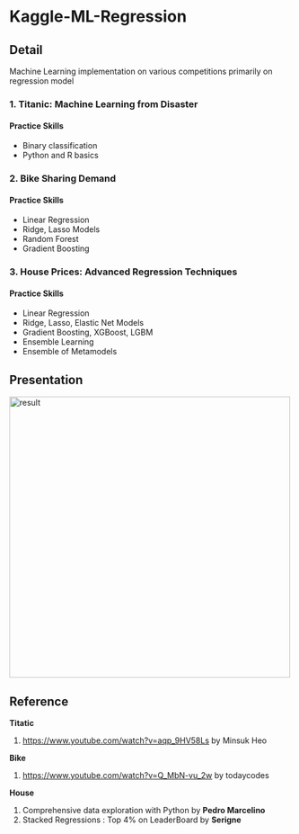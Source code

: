 # Kaggle-ML-Regression

## Detail
Machine Learning implementation on various competitions primarily on regression model

### 1. Titanic: Machine Learning from Disaster
####   Practice Skills
 - Binary classification
 - Python and R basics
  
### 2. Bike Sharing Demand
####   Practice Skills
 - Linear Regression
 - Ridge, Lasso Models
 - Random Forest
 - Gradient Boosting
  
### 3. House Prices: Advanced Regression Techniques
####   Practice Skills
 - Linear Regression
 - Ridge, Lasso, Elastic Net Models
 - Gradient Boosting, XGBoost, LGBM
 - Ensemble Learning
 - Ensemble of Metamodels

## Presentation
<img src="presentation.gif" alt="result" width="500">

## Reference
**Titatic**
1. https://www.youtube.com/watch?v=aqp_9HV58Ls by Minsuk Heo

**Bike**
1. https://www.youtube.com/watch?v=Q_MbN-vu_2w by todaycodes

**House**
1. Comprehensive data exploration with Python by **Pedro Marcelino** 
2. Stacked Regressions : Top 4% on LeaderBoard by **Serigne**
